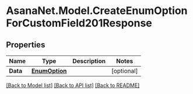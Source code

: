# AsanaNet.Model.CreateEnumOptionForCustomField201Response

## Properties

Name | Type | Description | Notes
------------ | ------------- | ------------- | -------------
**Data** | [**EnumOption**](EnumOption.md) |  | [optional] 

[[Back to Model list]](../README.md#documentation-for-models) [[Back to API list]](../README.md#documentation-for-api-endpoints) [[Back to README]](../README.md)

